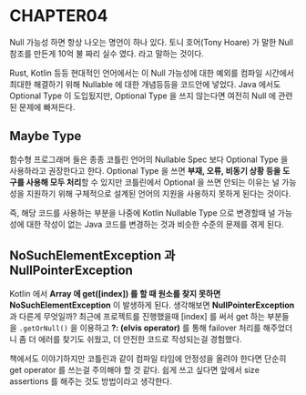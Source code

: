 # CHAPTER04

Null 가능성 하면 항상 나오는 명언이 하나 있다. 토니 호어(Tony Hoare) 가 말한 Null 참조를 만든게 10억 불 짜리 실수 였다. 라고 말하는 것이다.  

Rust, Kotlin 등등 현대적인 언어에서는 이 Null 가능성에 대한 예외를 컴파일 시간에서 최대한 해결하기 위해 Nullable 에 대한 개념등등을 코드안에 넣었다. 
Java 에서도 Optional Type 이 도입됬지만, Optional Type 을 쓰지 않는다면 여전히 Null 에 관련된 문제에 빠져든다. 

## Maybe Type 

함수형 프로그래머 들은 종종 코틀린 언어의 Nullable Spec 보다 Optional Type 을 사용하라고 권장한다고 한다. 
Optional Type 을 쓰면 **부재, 오류, 비동기 상황 등을 도구를 사용해 모두 처리**할 수 있지만 코틀린에서 Optional 을 쓰면 
안되는 이유는 널 가능성을 지원하기 위해 구체적으로 설계된 언어의 지원을 사용하지 못하게 된다는 것이다. 

즉, 해당 코드를 사용하는 부분을 나중에 Kotlin Nullable Type 으로 변경할때 널 가능성에 대한 작성이 없는 Java 코드를 변경하는 것과 
비슷한 수준의 문제를 겪게 된다. 

## NoSuchElementException 과 NullPointerException

Kotlin 에서 **Array 에 get([index]) 를 할 때 원소를 찾지 못하면 NoSuchElementException** 이 발생하게 된다. 
생각해보면 **NullPointerException** 과 다른게 무엇일까? 최근에 프로젝트를 진행했을때 [index] 를 써서 get 하는 부분들을 `.getOrNull()` 
을 이용하고 **?: (elvis operator)** 를 통해 failover 처리를 해주었더니 좀 더 에러를 찾기도 쉬웠고, 더 안전한 코드로 작성되는걸 경험했다.

책에서도 이야기하지만 코틀린과 같이 컴파일 타임에 안정성을 올려야 한다면 단순히 get operator 를 쓰는걸 주의해야 할 것 같다. 
쉽게 쓰고 싶다면 앞에서 size assertions 를 해주는 것도 방법이라고 생각한다.





